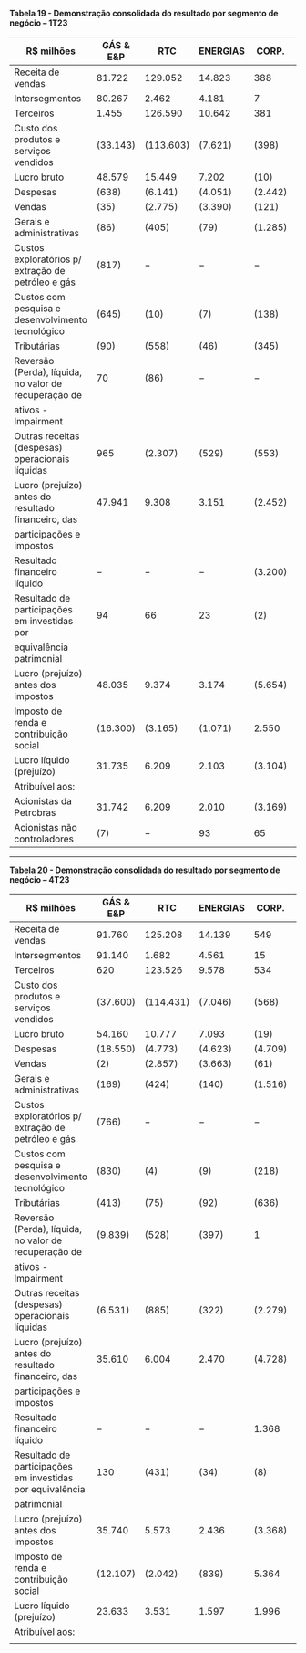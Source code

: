 **Tabela 19 - Demonstração consolidada do resultado por segmento de negócio – 1T23**

| R$ milhões                                              | GÁS & E&P | RTC      | ENERGIAS | CORP. | ELIMIN. | CONSOLIDADO |
|-------------------------------------------------------|-----------|----------|----------|-------|---------|--------------|
| Receita de vendas                                      | 81.722    | 129.052  | 14.823   | 388   | (86.917)| 139.068      |
| Intersegmentos                                         | 80.267    | 2.462    | 4.181    | 7     | (86.917)| −            |
| Terceiros                                              | 1.455     | 126.590  | 10.642   | 381   | −       | 139.068      |
| Custo dos produtos e serviços vendidos                | (33.143)  | (113.603)| (7.621)  | (398) | 89.008  | (65.757)     |
| Lucro bruto                                            | 48.579    | 15.449   | 7.202    | (10)  | 2.091   | 73.311       |
| Despesas                                               | (638)     | (6.141)  | (4.051)  | (2.442)| (23)    | (13.295)     |
| Vendas                                                 | (35)      | (2.775)  | (3.390)  | (121) | (23)    | (6.344)      |
| Gerais e administrativas                                | (86)      | (405)    | (79)     | (1.285)| −       | (1.855)      |
| Custos exploratórios p/ extração de petróleo e gás     | (817)     | −        | −        | −     | −       | (817)        |
| Custos com pesquisa e desenvolvimento tecnológico      | (645)     | (10)     | (7)      | (138) | −       | (800)        |
| Tributárias                                             | (90)      | (558)    | (46)     | (345) | −       | (1.039)      |
| Reversão (Perda), líquida, no valor de recuperação de  | 70        | (86)     | −        | −     | −       | (16)         |
| ativos - Impairment                                    |           |          |          |       |         |              |
| Outras receitas (despesas) operacionais líquidas      | 965       | (2.307)  | (529)    | (553) | −       | (2.424)      |
| Lucro (prejuízo) antes do resultado financeiro, das    | 47.941    | 9.308    | 3.151    | (2.452)| 2.068   | 60.016       |
| participações e impostos                               |           |          |          |       |         |              |
| Resultado financeiro líquido                             | −         | −        | −        | (3.200)| −       | (3.200)      |
| Resultado de participações em investidas por             | 94        | 66       | 23       | (2)   | −       | 181          |
| equivalência patrimonial                               |           |          |          |       |         |              |
| Lucro (prejuízo) antes dos impostos                    | 48.035    | 9.374    | 3.174    | (5.654)| 2.068   | 56.997       |
| Imposto de renda e contribuição social                | (16.300)  | (3.165)  | (1.071)  | 2.550 | (704)   | (18.690)     |
| Lucro líquido (prejuízo)                               | 31.735    | 6.209    | 2.103    | (3.104)| 1.364   | 38.307       |
| Atribuível aos:                                       |           |          |          |       |         |              |
| Acionistas da Petrobras                                | 31.742    | 6.209    | 2.010    | (3.169)| 1.364   | 38.156       |
| Acionistas não controladores                            | (7)       | −        | 93       | 65    | −       | 151          |

----

**Tabela 20 - Demonstração consolidada do resultado por segmento de negócio – 4T23**

| R$ milhões                                              | GÁS & E&P | RTC      | ENERGIAS | CORP. | ELIMIN. | CONSOLIDADO |
|-------------------------------------------------------|-----------|----------|----------|-------|---------|--------------|
| Receita de vendas                                      | 91.760    | 125.208  | 14.139   | 549   | (97.398)| 134.258      |
| Intersegmentos                                         | 91.140    | 1.682    | 4.561    | 15    | (97.398)| −            |
| Terceiros                                              | 620       | 123.526  | 9.578    | 534   | −       | 134.258      |
| Custo dos produtos e serviços vendidos                | (37.600)  | (114.431)| (7.046)  | (568) | 98.013  | (61.632)     |
| Lucro bruto                                            | 54.160    | 10.777   | 7.093    | (19)  | 615     | 72.626       |
| Despesas                                               | (18.550)  | (4.773)  | (4.623)  | (4.709)| −       | (32.655)     |
| Vendas                                                 | (2)       | (2.857)  | (3.663)  | (61)  | −       | (6.583)      |
| Gerais e administrativas                                | (169)     | (424)    | (140)    | (1.516)| −       | (2.249)      |
| Custos exploratórios p/ extração de petróleo e gás     | (766)     | −        | −        | −     | −       | (766)        |
| Custos com pesquisa e desenvolvimento tecnológico      | (830)     | (4)      | (9)      | (218) | −       | (1.061)      |
| Tributárias                                             | (413)     | (75)     | (92)     | (636) | −       | (1.216)      |
| Reversão (Perda), líquida, no valor de recuperação de  | (9.839)   | (528)    | (397)    | 1     | −       | (10.763)     |
| ativos - Impairment                                    |           |          |          |       |         |              |
| Outras receitas (despesas) operacionais líquidas      | (6.531)   | (885)    | (322)    | (2.279)| −       | (10.017)     |
| Lucro (prejuízo) antes do resultado financeiro, das    | 35.610    | 6.004    | 2.470    | (4.728)| 615     | 39.971       |
| participações e impostos                               |           |          |          |       |         |              |
| Resultado financeiro líquido                             | −         | −        | −        | 1.368 | −       | 1.368        |
| Resultado de participações em investidas por equivalência  | 130       | (431)    | (34)     | (8)   | −       | (343)        |
| patrimonial                                           |           |          |          |       |         |              |
| Lucro (prejuízo) antes dos impostos                    | 35.740    | 5.573    | 2.436    | (3.368)| 615     | 40.996       |
| Imposto de renda e contribuição social                  | (12.107)  | (2.042)  | (839)    | 5.364 | (209)   | (9.833)      |
| Lucro líquido (prejuízo)                               | 23.633    | 3.531    | 1.597    | 1.996 | 406     | 31.163       |
| Atribuível aos:                                       |           |          |          |       |         |              |
|                                                       |           |          |          |       |         |              |
